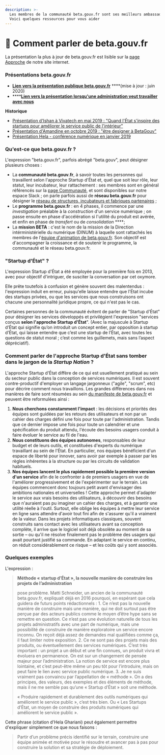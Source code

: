 ```yaml
---
description: >-
  Les membres de la communauté beta.gouv.fr sont ses meilleurs ambassadeurs ! 
  Voici quelques ressources pour vous aider
---
```


# 🎤 Comment parler de beta.gouv.fr

La présentation la plus à jour de beta.gouv.fr est lisible sur la [page Approche](https://beta.gouv.fr/approche/) de notre site internet.

### Présentations beta.gouv.fr

* [**Lien vers la présentation publique beta.gouv.fr**](https://docs.google.com/presentation/d/1u6YdQphMdfFcA2sHIm3Pr7EcCb_n6IrSCDJJs6O7ynE/edit?usp=sharing) ****\(mise à jour : juin 2020\)
* \*\*\*\*[**Lien vers la présentation lorsqu'une administration veut travailler avec nous**](https://docs.google.com/presentation/d/1ltHiKpjmKkvrXUT4R0CTIt6C0pb-HNpANStKBzHVjFs/edit?usp=sharing)

**Historique**

* [Présentation d'Ishan à Vivatech en mai 2019 : "Quand l'État s'inspire des startups pour améliorer le service public de l'intérieur"](https://docs.google.com/presentation/d/1wGj-IWlYam-2b1mFtFqqFeqpgSi3gcULU3LocXXxkWQ/edit?usp=sharing)
* [Présentation d'Amandine en octobre 2019 : "être designer à BetaGouv"](https://docs.google.com/presentation/d/1P65GIzwzabKMBZHyEfi4jgL2hjLQiKwY0NAHHZDNIJI/edit?usp=sharing)
* [Présentation Hela - conférence numérique en janvier 2019](https://docs.google.com/presentation/d/1ie8O-aVy-mGDb8vzOQxS2oniHwhLWIzwr9QoCcH06y8/edit#slide=id.p3)

### Qu'est-ce que beta.gouv.fr ?

L'expression "beta.gouv.fr", parfois abrégé "beta.gouv", peut désigner plusieurs choses : 

* La **communauté beta.gouv.fr**, à savoir toutes les personnes qui travaillent selon l'approche Startup d'État et, quel que soit leur rôle, leur statut, leur incubateur, leur rattachement : ses membres sont en général référencés sur la [page Communauté](https://beta.gouv.fr/communaute/), et sont disponibles sur notre espace Slack ; on parle parfois aussi de **réseau beta.gouv.fr** pour désigner le [réseau de structures, incubateurs et fabriques partenaires](https://beta.gouv.fr/approche/incubateurs) ; 
* Le **programme beta.gouv.fr** : en 4 phases, il commence par une _investigation_ préalable à la _construction_ d'un service numérique ; on passe ensuite en phase d'accélération si l'utilité du produit est avérée, et enfin en phase de _transfert_ ou de _consolidation_ ****; 
* La **mission BETA** : c'est le nom de la mission de la Direction intérministérielle du numérique \(DINUM\) à laquelle sont rattachés les membres de l'[équipe d'animation de beta.gouv.fr](equipe-danimation/). Son objectif est d'accompagner la croissance et de soutenir le programme, la communauté et le réseau beta.gouv.fr. 

### "Startup d'État" ?

L'expression Startup d'État a été employée pour la première fois en 2013, avec pour objectif d'intriguer, de susciter la conversation par cet oxymore.

Elle prête toutefois à confusion et génère souvent des malentendus : l'expression induit en erreur, puisqu'elle laisse entendre que l'État incube des startups privées, ou que les services que nous construisons ont chacune une personnalité juridique propre, ce qui n'est pas le cas.

Certaines personnes de la communauté évitent de parler de "Startup d'État" pour désigner les services développés et privilégient l'expression "services conçus **selon l'approche Startup d'État**". \(Avec la majuscule à Startup d’État qui signifie qu’on introduit un concept entier, par opposition à startup d’État, qui laisse entendre que c’est une startup de l’État, avec toutes les questions de statut moral ; c’est comme les guillemets, mais sans l’aspect dépréciatif\). 

### Comment parler de l'approche Startup d'État sans tomber dans le jargon de la _Startup Nation_ ? 

L'approche Startup d'État diffère de ce qui est usuellement pratiqué au sein du secteur public dans la conception de services numériques. Il est souvent contre-productif d'employer un langage jargonneux \("agile", "scrum", etc\) pour décrire comment nous travaillons. Les grandes différences dans nos manières de faire sont résumées au sein [du manifeste de beta.gouv.fr](https://beta.gouv.fr/incubateurs/) et peuvent être reformulées ainsi :

1. **Nous cherchons constamment l'impact** : les décisions et priorités des équipes sont guidées par les retours des utilisateurs et non par un cahier des charges défini une fois pour toute par l'administration. Tandis que ce dernier impose une fois pour toute un calendrier et une spécification du produit attendu, l'écoute des besoins usagers conduit à faire évoluer le service au fil de l'eau. 
2. **Nous constituons des équipes autonomes**, responsables de leur budget et de leurs outils, et constituées d'experts du numérique travaillant au sein de l'État. En particulier, nos équipes bénéficient d'un espace de liberté pour innover, sans avoir par exemple à passer par les règles inhérentes à la structure ou par les circuits de validation habituels.
3. **Nos équipes lancent le plus rapidement possible la première version d'un service** afin de le confronter à de premiers usagers en vue de l'améliorer progressivement et de l'expérimenter sur le terrain. Les équipes commencent donc toujours petit avant d'envisager des ambitions nationales et universelles ! Cette approche permet d'adapter le service aux vrais besoins des utilisateurs, à découvrir des besoins que n'auraient pas pu imaginer un cahier des charges, et à garantir une utilité réelle à l'outil. Surtout, elle oblige les équipes à mettre leur service en ligne sans attendre d'avoir tout fini afin de s'assurer qu'il a vraiment de la valeur. Dans les projets informatiques classiques, souvent construits sans contact avec les utilisateurs avant sa conception complète, il arrive que le logiciel soit déjà obsolète au moment de sa sortie – ou qu'il ne résolve finalement pas le problème des usagers qui avait pourtant justifié sa commande. En adaptant le service en continu, on réduit considérablement ce risque – et les coûts qui y sont associés.

### Quelques exemples

L'expression :

> **Méthode « startup d’État », la nouvelle manière de construire les projets de l’administration**
>
> pose problème. Matti Schneider, un ancien de la communauté beta.gouv.fr, expliquait déjà en 2016 pourquoi, en espérant que cela guidera de futurs points rédactionnels : 1. Ce n’est pas la nouvelle manière de construire mais une manière, qui ne doit surtout pas être perçue par des acteurs publics comme le moyen d’être hype sans se remettre en question. Ce n’est pas une évolution naturelle de tous les projets administratifs avec une part de numérique, mais une possibilité de construire de manière exploratoire un service encore inconnu. On reçoit déjà assez de demandes mal qualifiées comme ça, il faut limiter notre exposition. 2. Ce ne sont pas des projets mais des produits, ou éventuellement des services numériques. C’est très important : un projet a un début et une fin connues, un produit vivra et évoluera en permanence. On est sur un changement de pensée majeur pour l’administration. La notion de service est encore plus lointaine, et c’est peut-être même un peu tôt pour l’introduire, mais on peut faire le lien avec service public numérique. 3. Je ne suis vraiment pas convaincu par l’appellation de « méthode ». On a des principes, des valeurs, des exemples et des éléments de méthode, mais il ne me semble pas qu’une « Startup d’État » soit une méthode.
>
> « Produire rapidement et durablement des outils numériques qui améliorent le service public », c’est très bien. Ou « Les Startups d’État, un moyen de construire des produits numériques qui améliorent le service public ».

Cette phrase \(citation d'Hela Ghariani\) peut également permettre d'expliquer simplement ce que nous faisons :

> Partir d’un problème précis identifié sur le terrain, construire une équipe animée et motivée pour le résoudre et avancer pas à pas pour construire la solution et sa stratégie de déploiement.


